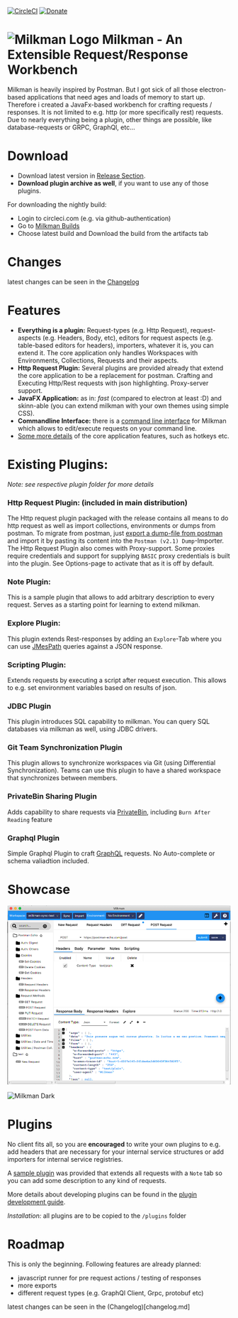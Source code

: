 [![CircleCI](https://circleci.com/gh/warmuuh/milkman.svg?style=svg)](https://circleci.com/gh/warmuuh/milkman)
[![Donate](https://liberapay.com/assets/widgets/donate.svg)](https://liberapay.com/warmuuh/donate)

# ![Milkman Logo](img/milk-bottle.png) Milkman - An Extensible Request/Response Workbench

Milkman is heavily inspired by Postman. But I got sick of all those electron-based applications that need ages and loads of memory to start up.
Therefore i created a JavaFx-based workbench for crafting requests / responses. It is not limited to e.g. http (or more specifically rest) requests. Due to nearly
everything being a plugin, other things are possible, like database-requests or GRPC, GraphQl, etc...


# Download

 * Download latest version in [Release Section](https://github.com/warmuuh/milkman/releases). 
 * **Download plugin archive as well**, if you want to use any of those plugins.

For downloading the nightly build:

 * Login to circleci.com (e.g. via github-authentication)
 * Go to [Milkman Builds](https://circleci.com/gh/warmuuh/milkman/tree/master)
 * Choose latest build and Download the build from the artifacts tab

# Changes

latest changes can be seen in the [Changelog](changelog.md)

# Features

 * **Everything is a plugin:** Request-types (e.g. Http Request), request-aspects (e.g. Headers, Body, etc), editors for request aspects (e.g. table-based editors for headers), importers, whatever it is, you can extend it. The core application only handles Workspaces with Environments, Collections, Requests and their aspects.
 * **Http Request Plugin:** Several plugins are provided already that extend the core application to be a replacement for postman. Crafting and Executing Http/Rest requests with json highlighting. Proxy-server support.
 * **JavaFX Application:** as in: *fast* (compared to electron at least :D) and skinn-able (you can extend milkman with your own themes using simple CSS).
 * **Commandline Interface:** there is a [command line interface](/milkman-cli) for Milkman which allows to edit/execute requests on your command line.
 * [Some more details](docs/features.md) of the core application features, such as hotkeys etc.
 
# Existing Plugins:

*Note: see respective plugin folder for more details*

### Http Request Plugin: (included in main distribution)
The Http request plugin packaged with the release contains all means to do http request as well as import collections, environments or dumps from postman.
To migrate from postman, just [export a dump-file from postman](https://learning.getpostman.com/docs/postman/collections/data_formats/#data-dumps) and import it by pasting its content into the `Postman (v2.1) Dump`-Importer.
The Http Request Plugin also comes with Proxy-support. Some proxies require credentials and support for supplying `BASIC` proxy credentials is built into the plugin. See Options-page to activate that as it is off by default.

### Note Plugin:
This is a sample plugin that allows to add arbitrary description to every request. Serves as a starting point for learning to extend milkman.

### Explore Plugin:
This plugin extends Rest-responses by adding an `Explore`-Tab where you can use [JMesPath](http://jmespath.org/) queries against a JSON response.

### Scripting Plugin:
Extends requests by executing a script after request execution. This allows to e.g. set environment variables based on results of json.

### JDBC Plugin
This plugin introduces SQL capability to milkman. You can query SQL databases via milkman as well, using JDBC drivers.

### Git Team Synchronization Plugin
This plugin allows to synchronize workspaces via Git (using Differential Synchronization). Teams can use this plugin to have a shared workspace that synchronizes between members.

### PrivateBin Sharing Plugin
Adds capability to share requests via [PrivateBin](http://PrivateBin.net), including `Burn After Reading` feature

### Graphql Plugin
Simple Graphql Plugin to craft  [GraphQL](https://graphql.org/) requests. No Auto-complete or schema valiadtion included.


# Showcase

![Milkman White](img/screenshot.png)

![Milkman Dark](img/screenshot-sql-dark.png)

# Plugins

No client fits all, so you are **encouraged** to write your own plugins to e.g. add headers that are necessary for your internal service structures or add importers for internal service registries.

A [sample plugin](https://github.com/warmuuh/milkman/tree/master/milkman-note) was provided that extends all requests with a `Note` tab so you can add some description to any kind of requests.

More details about developing plugins can be found in the [plugin development guide](/docs/plugin-development.md).

*Installation:* all plugins are to be copied to the `/plugins` folder

# Roadmap
This is only the beginning. Following features are already planned:

 * javascript runner for pre request actions / testing of responses
 * more exports
 * different request types (e.g. GraphQl Client, Grpc, protobuf etc)

latest changes can be seen in the (Changelog)[changelog.md]
